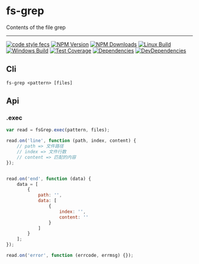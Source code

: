 # fs-grep

Contents of the file grep

---

[![code style fecs](https://img.shields.io/badge/code%20style-fecs-brightgreen.svg)](https://github.com/ecomfe/fecs)
[![NPM Version](https://img.shields.io/npm/v/fs-grep.svg)](https://npmjs.org/package/fs-grep)
[![NPM Downloads](https://img.shields.io/npm/dm/fs-grep.svg)](https://npmjs.org/package/fs-grep)
[![Linux Build](https://img.shields.io/travis/xuexb/fs-grep/master.svg?label=linux)](https://travis-ci.org/xuexb/fs-grep)
[![Windows Build](https://img.shields.io/appveyor/ci/xuexb/fs-grep/master.svg?label=windows)](https://ci.appveyor.com/project/xuexb/fs-grep)
[![Test Coverage](https://img.shields.io/coveralls/xuexb/fs-grep/master.svg)](https://coveralls.io/r/xuexb/fs-grep?branch=master)
[![Dependencies](https://img.shields.io/david/xuexb/fs-grep.svg?style=flat)](https://david-dm.org/xuexb/fs-grep)
[![DevDependencies](https://img.shields.io/david/dev/xuexb/fs-grep.svg?style=flat)](https://david-dm.org/xuexb/fs-grep)


## Cli

```shell
fs-grep <pattern> [files]
```

## Api

### .exec

```js
var read = fsGrep.exec(pattern, files);

read.on('line', function (path, index, content) {
    // path => 文件路径
    // index => 文件行数
    // content => 匹配的内容
});


read.on('end', function (data) {
    data = [
        {
            path: '',
            data: [
                {
                    index: '',
                    content: ''
                }
            ]
        }
    ];
});

read.on('error', function (errcode, errmsg) {});
```


